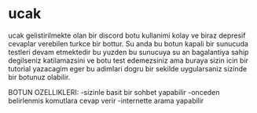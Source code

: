 # ucak
ucak gelistirilmekte olan bir discord botu kullanimi kolay ve biraz depresif cevaplar verebilen turkce bir bottur. Su anda bu botun kapali bir sunucuda testleri devam
etmektedir bu yuzden bu sunucuya su an bagalantiya sahip degilseniz katilamazsini ve botu test edemezsiniz ama buraya sizin icin bir tutorial yazacagim eger bu adimlari
dogru bir sekilde uygularsaniz sizinde bir botunuz olabilir.


BOTUN OZELLIKLERI:
  -sizinle basit bir sohbet yapabilir
  -onceden belirlenmis komutlara cevap verir
  -internette arama yapabilir
